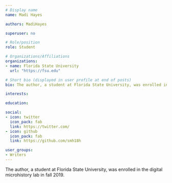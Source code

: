 ```yaml
---
# Display name
name: Madi Hayes

authors: MadiHayes

superuser: no

# Role/position
role: Student

# Organizations/Affiliations
organizations:
- name: Florida State University
  url: "https://fsu.edu"

# Short bio (displayed in user profile at end of posts)
bio: The author, a student at Florida State University, was enrolled in the digital microhistory lab in fall 2019.

interests:

education:

social:
- icon: twitter
  icon_pack: fab
  link: https://twitter.com/
- icon: github
  icon_pack: fab
  link: https://github.com/smh18h

user_groups:
- Writers
---
```

The author, a student at Florida State University, was enrolled in the digital microhistory lab in fall 2019.


